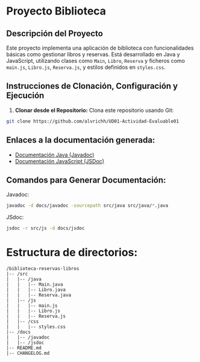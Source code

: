 # Proyecto Biblioteca

## Descripción del Proyecto
Este proyecto implementa una aplicación de biblioteca con funcionalidades básicas como gestionar libros y reservas. Está desarrollado en Java y JavaScript, utilizando clases como `Main`, `Libro`, `Reserva` y ficheros como `main.js`, `Libro.js`, `Reserva.js`, y estilos definidos en `styles.css`.

## Instrucciones de Clonación, Configuración y Ejecución
1. **Clonar desde el Repositorio:**
Clona este repositorio usando Git:
```bash
git clone https://github.com/alvrichh/UD01-Actividad-Evaluable01
```
## Enlaces a la documentación generada:
- [Documentación Java (Javadoc)](./docs/javadoc)
- [Documentación JavaScript (JSDoc)](./docs/jsdoc)

## Comandos para Generar Documentación:
Javadoc:
```bash
javadoc -d docs/javadoc -sourcepath src/java src/java/*.java
```
JSdoc:
```bash
jsdoc -r src/js -d docs/jsdoc
```
# Estructura de directorios:

```
/biblioteca-reservas-libros
|-- /src
|   |-- /java
|   |   |-- Main.java
|   |   |-- Libro.java
|   |   |-- Reserva.java
|   |-- /js
|   |   |-- main.js
|   |   |-- Libro.js
|   |   |-- Reserva.js
|   |-- /css
|   |   |-- styles.css
|-- /docs
|   |-- /javadoc
|   |-- /jsdoc
|-- README.md
|-- CHANGELOG.md
```
